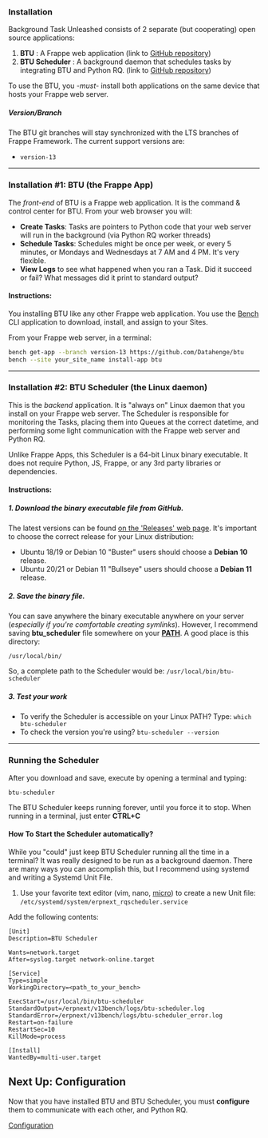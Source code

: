 ### Installation
Background Task Unleashed consists of 2 separate (but cooperating) open source applications:

1. **BTU** : A Frappe web application (link to [GitHub repository](https://github.com/Datahenge/btu))
2. **BTU Scheduler** : A background daemon that schedules tasks by integrating BTU and Python RQ. (link to [GitHub repository](https://github.com/Datahenge/btu_scheduler_daemon))

To use the BTU, you *-must-* install both applications on the same device that hosts your Frappe web server.

##### Version/Branch
The BTU git branches will stay synchronized with the LTS branches of Frappe Framework.  The current support versions are:

* `version-13`

----

### Installation #1: BTU (the Frappe App)
The *front-end* of BTU is a Frappe web application. It is the command & control center for BTU.  From your web browser you will:

* **Create Tasks**:  Tasks are pointers to Python code that your web server will run in the background (via Python RQ worker threads)
* **Schedule Tasks**: Schedules might be once per week, or every 5 minutes, or Mondays and Wednesdays at 7 AM and 4 PM.  It's very flexible.
* **View Logs** to see what happened when you ran a Task.  Did it succeed or fail?  What messages did it print to standard output?

#### Instructions:

You installing BTU like any other Frappe web application. You use the [Bench](https://github.com/frappe/bench) CLI application to download, install, and assign to your Sites.

From your Frappe web server, in a terminal:
```bash
bench get-app --branch version-13 https://github.com/Datahenge/btu
bench --site your_site_name install-app btu
```

----

### Installation #2: BTU Scheduler (the Linux daemon)
This is the *backend* application.  It is "always on" Linux daemon that you install on your Frappe web server.  The Scheduler is responsible for monitoring the Tasks, placing them into Queues at the correct datetime, and performing some light communication with the Frappe web server and Python RQ.

Unlike Frappe Apps, this Scheduler is a 64-bit Linux binary executable.  It does not require Python, JS, Frappe, or any 3rd party libraries or dependencies.

#### Instructions:

##### 1. Download the binary executable file from GitHub.
The latest versions can be found [on the 'Releases' web page](https://github.com/Datahenge/btu_scheduler_daemon/releases).  It's important to choose the correct release for your Linux distribution:

* Ubuntu 18/19 or Debian 10 "Buster" users should choose a **Debian 10** release.
* Ubuntu 20/21 or Debian 11 "Bullseye" users should choose a **Debian 11** release.

##### 2. Save the binary file.
You can save anywhere the binary executable anywhere on your server (*especially if you're comfortable creating symlinks*).  However, I recommend saving **btu_scheduler** file somewhere on your **[PATH](https://en.wikipedia.org/wiki/PATH_(variable))**.  A good place is this directory:
```
/usr/local/bin/
```

So, a complete path to the Scheduler would be: `/usr/local/bin/btu-scheduler`

##### 3. Test your work

* To verify the Scheduler is accessible on your Linux PATH?  Type: `which btu-scheduler`
* To check the version you're using?  `btu-scheduler --version`

----

### Running the Scheduler
After you download and save, execute by opening a terminal and typing:
```
btu-scheduler
```

The BTU Scheduler keeps running forever, until you force it to stop.  When running in a terminal, just enter **CTRL+C**

#### How To Start the Scheduler automatically?
While you "could" just keep BTU Scheduler running all the time in a terminal?  It was really designed to be run as a background daemon.  There are many ways you can accomplish this, but I recommend using systemd and writing a Systemd Unit File.

1. Use your favorite text editor (vim, nano, [micro](https://micro-editor.github.io/)) to create a new Unit file: `/etc/systemd/system/erpnext_rqscheduler.service`

Add the following contents:

```
[Unit]
Description=BTU Scheduler

Wants=network.target
After=syslog.target network-online.target

[Service]
Type=simple
WorkingDirectory=<path_to_your_bench>

ExecStart=/usr/local/bin/btu-scheduler
StandardOutput=/erpnext/v13bench/logs/btu-scheduler.log
StandardError=/erpnext/v13bench/logs/btu-scheduler_error.log
Restart=on-failure
RestartSec=10
KillMode=process

[Install]
WantedBy=multi-user.target
```


## Next Up:  Configuration
Now that you have installed BTU and BTU Scheduler, you must **configure** them to communicate with each other, and Python RQ.

[Configuration](https://datahenge.github.io/btu/configuration.html)
